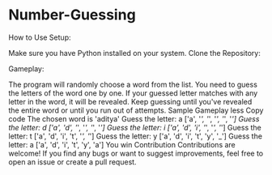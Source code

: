 # Number-Guessing
How to Use
Setup:

Make sure you have Python installed on your system.
Clone the Repository:


Gameplay:

The program will randomly choose a word from the list.
You need to guess the letters of the word one by one.
If your guessed letter matches with any letter in the word, it will be revealed.
Keep guessing until you've revealed the entire word or until you run out of attempts.
Sample Gameplay
less
Copy code
The chosen word is 'aditya'
Guess the letter: a
['a', '_', '_', '_', '_', '_']
Guess the letter: d
['a', 'd', '_', '_', '_', '_']
Guess the letter: i
['a', 'd', 'i', '_', '_', '_']
Guess the letter: t
['a', 'd', 'i', 't', '_', '_']
Guess the letter: y
['a', 'd', 'i', 't', 'y', '_']
Guess the letter: a
['a', 'd', 'i', 't', 'y', 'a']
You win
Contribution
Contributions are welcome! If you find any bugs or want to suggest improvements, feel free to open an issue or create a pull request.
